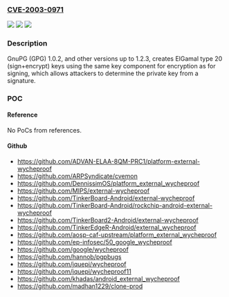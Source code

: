 ### [CVE-2003-0971](https://cve.mitre.org/cgi-bin/cvename.cgi?name=CVE-2003-0971)
![](https://img.shields.io/static/v1?label=Product&message=n%2Fa&color=blue)
![](https://img.shields.io/static/v1?label=Version&message=n%2Fa&color=blue)
![](https://img.shields.io/static/v1?label=Vulnerability&message=n%2Fa&color=brighgreen)

### Description

GnuPG (GPG) 1.0.2, and other versions up to 1.2.3, creates ElGamal type 20 (sign+encrypt) keys using the same key component for encryption as for signing, which allows attackers to determine the private key from a signature.

### POC

#### Reference
No PoCs from references.

#### Github
- https://github.com/ADVAN-ELAA-8QM-PRC1/platform-external-wycheproof
- https://github.com/ARPSyndicate/cvemon
- https://github.com/DennissimOS/platform_external_wycheproof
- https://github.com/MIPS/external-wycheproof
- https://github.com/TinkerBoard-Android/external-wycheproof
- https://github.com/TinkerBoard-Android/rockchip-android-external-wycheproof
- https://github.com/TinkerBoard2-Android/external-wycheproof
- https://github.com/TinkerEdgeR-Android/external_wycheproof
- https://github.com/aosp-caf-upstream/platform_external_wycheproof
- https://github.com/ep-infosec/50_google_wycheproof
- https://github.com/google/wycheproof
- https://github.com/hannob/pgpbugs
- https://github.com/jquepi/wycheproof
- https://github.com/jquepi/wycheproof11
- https://github.com/khadas/android_external_wycheproof
- https://github.com/madhan1229/clone-prod

